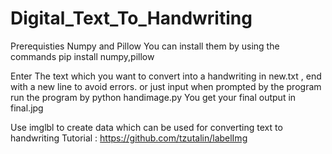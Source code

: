 # Digital_Text_To_Handwriting
Prerequisties
Numpy and Pillow
You can install them by using the commands
pip install numpy,pillow

Enter The text which you want to convert into a handwriting in new.txt , end with a new line to avoid errors.
or just input when prompted by the program
run the program by
python handimage.py
You get your final output in final.jpg


Use imglbl to create data which can be used for converting text to handwriting
Tutorial : https://github.com/tzutalin/labelImg
